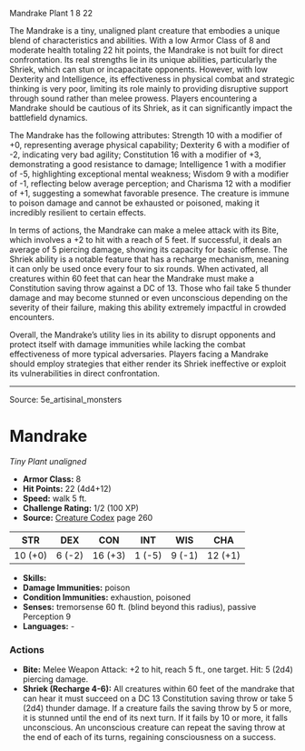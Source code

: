 <MonsterName/>Mandrake</MonsterName>
<CreatureType/>Plant</CreatureType>
<CR/>1</CR>
<AC/>8</AC>
<HP/>22</HP>
<summary>The Mandrake is a tiny, unaligned plant creature that embodies a unique blend of characteristics and abilities. With a low Armor Class of 8 and moderate health totaling 22 hit points, the Mandrake is not built for direct confrontation. Its real strengths lie in its unique abilities, particularly the Shriek, which can stun or incapacitate opponents. However, with low Dexterity and Intelligence, its effectiveness in physical combat and strategic thinking is very poor, limiting its role mainly to providing disruptive support through sound rather than melee prowess. Players encountering a Mandrake should be cautious of its Shriek, as it can significantly impact the battlefield dynamics.</summary>

<detail>

The Mandrake has the following attributes: Strength 10 with a modifier of +0, representing average physical capability; Dexterity 6 with a modifier of -2, indicating very bad agility; Constitution 16 with a modifier of +3, demonstrating a good resistance to damage; Intelligence 1 with a modifier of -5, highlighting exceptional mental weakness; Wisdom 9 with a modifier of -1, reflecting below average perception; and Charisma 12 with a modifier of +1, suggesting a somewhat favorable presence. The creature is immune to poison damage and cannot be exhausted or poisoned, making it incredibly resilient to certain effects.

In terms of actions, the Mandrake can make a melee attack with its Bite, which involves a +2 to hit with a reach of 5 feet. If successful, it deals an average of 5 piercing damage, showing its capacity for basic offense. The Shriek ability is a notable feature that has a recharge mechanism, meaning it can only be used once every four to six rounds. When activated, all creatures within 60 feet that can hear the Mandrake must make a Constitution saving throw against a DC of 13. Those who fail take 5 thunder damage and may become stunned or even unconscious depending on the severity of their failure, making this ability extremely impactful in crowded encounters.

Overall, the Mandrake’s utility lies in its ability to disrupt opponents and protect itself with damage immunities while lacking the combat effectiveness of more typical adversaries. Players facing a Mandrake should employ strategies that either render its Shriek ineffective or exploit its vulnerabilities in direct confrontation.</detail>



---

Source: 5e_artisinal_monsters

# Mandrake

*Tiny* *Plant* *unaligned*

- **Armor Class:** 8
- **Hit Points:** 22 (4d4+12)
- **Speed:** walk 5 ft.
- **Challenge Rating:** 1/2 (100 XP)
- **Source:** [Creature Codex](https://koboldpress.com/kpstore/product/creature-codex-for-5th-edition-dnd) page 260

| STR | DEX | CON | INT | WIS | CHA |
| --- | --- | --- | --- | --- | --- |
| 10 (+0) | 6 (-2) | 16 (+3) | 1 (-5) | 9 (-1) | 12 (+1) |

- **Skills:** 
- **Damage Immunities:** poison
- **Condition Immunities:** exhaustion, poisoned
- **Senses:** tremorsense 60 ft. (blind beyond this radius), passive Perception 9
- **Languages:** -

### Actions

- **Bite:** Melee Weapon Attack: +2 to hit, reach 5 ft., one target. Hit: 5 (2d4) piercing damage.
- **Shriek (Recharge 4-6):** All creatures within 60 feet of the mandrake that can hear it must succeed on a DC 13 Constitution saving throw or take 5 (2d4) thunder damage. If a creature fails the saving throw by 5 or more, it is stunned until the end of its next turn. If it fails by 10 or more, it falls unconscious. An unconscious creature can repeat the saving throw at the end of each of its turns, regaining consciousness on a success.




